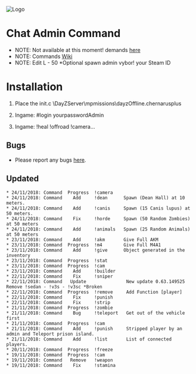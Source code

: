 ![Logo](https://cdn.discordapp.com/attachments/499241118060511252/514073091375235082/dayzlogo1.png)

Chat Admin Command
=================================

 - NOTE: Not available at this moment! demands [here](https://github.com/Malotruu/test/issues) 
 - NOTE: Commands [Wiki](https://github.com/Malotruu/test/wiki)  
 - NOTE: Edit L - 50 *Optional spawn admin vybor! your Steam ID


Installation
=================================

1.  Place the init.c  \DayZServer\mpmissions\dayzOffline.chernarusplus

2. Ingame: #login yourpasswordAdmin

3. Ingame: !heal !offroad !camera…


Bugs
-----------

 - Please report any bugs [here](https://github.com/Malotruu/test/issues).


 Updated
-----------


	* 24/11/2018: Command  Progress  !camera
	* 24/11/2018: Command    Add     !dean      Spawn (Dean Hall) at 10 meters.
	* 24/11/2018: Command    Add     !canis     Spawn (15 Canis lupus) at 50 meters.	
	* 24/11/2018: Command    Fix     !horde     Spawn (50 Random Zombies) at 50 meters
	* 24/11/2018: Command    Add     !animals   Spawn (25 Random Animals) at 50 meters
	* 23/11/2018: Command    Add     !akm       Give Full AKM
	* 23/11/2018: Command  Progress  !m4        Give Full M4A1
	* 23/11/2018: Command    Add     !give      Object generated in the inventory
	* 23/11/2018: Command  Progress  !stat
	* 23/11/2018: Command  Progress  !cam
	* 23/11/2018: Command    Add     !builder      
	* 22/11/2018: Command    Fix     !sniper
	* 22/11/2018: Command   Update               New update 0.63.149525 Remove !sedan - !v3s - !v3sc *Broken
	* 22/11/2018: Command  Progress  !remove     Add Function [player]
	* 22/11/2018: Command    Fix     !punish
	* 22/11/2018: Command    Fix     !strip
	* 21/11/2018: Command  Progress  !zombie
	* 21/11/2018: Command    Bug     !teleport   Get out of the vehicle first
	* 21/11/2018: Command  Progress  !cam
	* 21/11/2018: Command    Add     !punish     Stripped player by an admin and Teleport prison island.
	* 21/11/2018: Command    Add     !list       List of connected players.
	* 20/11/2018: Command  Progress  !freeze
	* 19/11/2018: Command  Progress  !cam
	* 19/11/2018: Command   Remove   !weapon     
	* 19/11/2018: Command    Fix     !stamina
